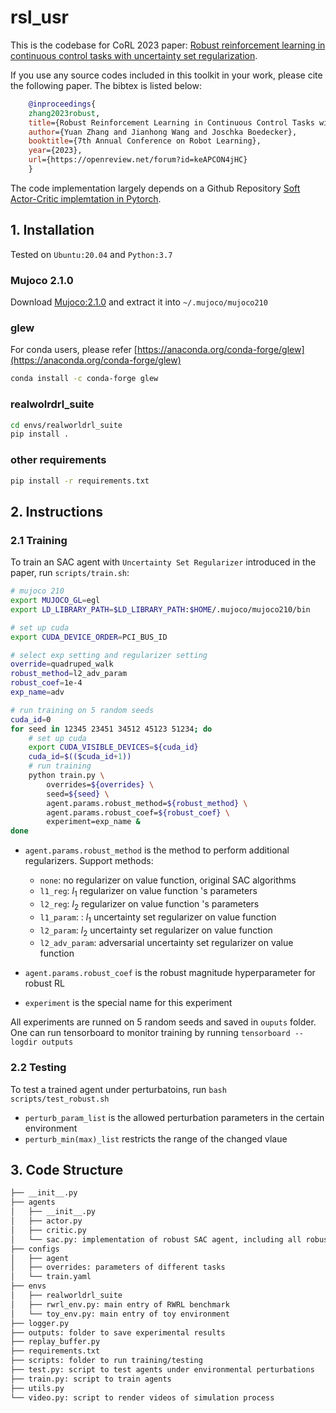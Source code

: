 

# rsl_usr 

This is the codebase for CoRL 2023 paper: [Robust reinforcement learning in continuous control tasks with uncertainty set regularization](https://openreview.net/forum?id=keAPCON4jHC). 

If you use any source codes included in this toolkit in your work, please cite the following paper. The bibtex is listed below:

```bib
    @inproceedings{
    zhang2023robust,
    title={Robust Reinforcement Learning in Continuous Control Tasks with Uncertainty Set Regularization},
    author={Yuan Zhang and Jianhong Wang and Joschka Boedecker},
    booktitle={7th Annual Conference on Robot Learning},
    year={2023},
    url={https://openreview.net/forum?id=keAPCON4jHC}
    }
```

The code implementation largely depends on a Github Repository [Soft Actor-Critic implemtation in Pytorch](https://github.com/denisyarats/pytorch_sac).



## 1. Installation            

Tested on `Ubuntu:20.04` and `Python:3.7`

### Mujoco 2.1.0
Download [Mujoco:2.1.0](https://github.com/deepmind/mujoco/releases/tag/2.1.0) and extract it into `~/.mujoco/mujoco210`

### glew
For conda users, please refer [https://anaconda.org/conda-forge/glew](https://anaconda.org/conda-forge/glew)
```bash
conda install -c conda-forge glew
```

### realwolrdrl_suite
```bash
cd envs/realworldrl_suite
pip install .
```

### other requirements
```bash
pip install -r requirements.txt
```


## 2. Instructions


### 2.1 Training 

To train an SAC agent with `Uncertainty Set Regularizer` introduced in the paper, run `scripts/train.sh`:

```bash
# mujoco 210
export MUJOCO_GL=egl
export LD_LIBRARY_PATH=$LD_LIBRARY_PATH:$HOME/.mujoco/mujoco210/bin

# set up cuda 
export CUDA_DEVICE_ORDER=PCI_BUS_ID

# select exp setting and regularizer setting
override=quadruped_walk
robust_method=l2_adv_param
robust_coef=1e-4
exp_name=adv

# run training on 5 random seeds
cuda_id=0
for seed in 12345 23451 34512 45123 51234; do
    # set up cuda
    export CUDA_VISIBLE_DEVICES=${cuda_id}
    cuda_id=$(($cuda_id+1))
    # run training
    python train.py \
        overrides=${overrides} \
        seed=${seed} \
        agent.params.robust_method=${robust_method} \
        agent.params.robust_coef=${robust_coef} \
        experiment=exp_name &
done
```

* `agent.params.robust_method` is the method to perform additional regularizers. Support methods:
  * `none`: no regularizer on value function, original SAC algorithms
  * `l1_reg`: $l_1$ regularizer on value function 's parameters
  * `l2_reg`: $l_2$ regularizer on value function 's parameters
  * `l1_param`: : $l_1$ uncertainty set regularizer on value function
  * `l2_param`: $l_2$ uncertainty set regularizer on value function
  * `l2_adv_param`: adversarial uncertainty set regularizer on value function

* `agent.params.robust_coef` is the robust magnitude hyperparameter for robust RL
* `experiment` is the special name for this experiment

All experiments are runned on 5 random seeds and saved in `ouputs` folder. One can run tensorboard to monitor training by running `tensorboard --logdir outputs`


### 2.2 Testing 

To test a trained agent under perturbatoins, run `bash scripts/test_robust.sh`

* `perturb_param_list` is the allowed perturbation parameters in the certain environment
* `perturb_min(max)_list` restricts the range of the changed vlaue



## 3. Code Structure

```bash
├── __init__.py
├── agents
│   ├── __init__.py
│   ├── actor.py
│   ├── critic.py
│   └── sac.py: implementation of robust SAC agent, including all robust update methods
├── configs
│   ├── agent
│   ├── overrides: parameters of different tasks
│   └── train.yaml
├── envs
│   ├── realworldrl_suite
│   ├── rwrl_env.py: main entry of RWRL benchmark
│   └── toy_env.py: main entry of toy environment
├── logger.py
├── outputs: folder to save experimental results
├── replay_buffer.py
├── requirements.txt
├── scripts: folder to run training/testing
├── test.py: script to test agents under environmental perturbations
├── train.py: script to train agents
├── utils.py
└── video.py: script to render videos of simulation process
```



